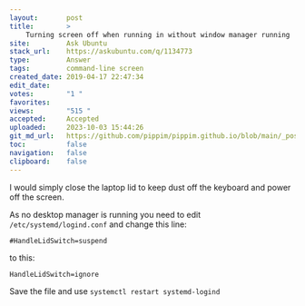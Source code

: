 ```yaml
---
layout:       post
title:        >
    Turning screen off when running in without window manager running
site:         Ask Ubuntu
stack_url:    https://askubuntu.com/q/1134773
type:         Answer
tags:         command-line screen
created_date: 2019-04-17 22:47:34
edit_date:    
votes:        "1 "
favorites:    
views:        "515 "
accepted:     Accepted
uploaded:     2023-10-03 15:44:26
git_md_url:   https://github.com/pippim/pippim.github.io/blob/main/_posts/2019/2019-04-17-Turning-screen-off-when-running-in-without-window-manager-running.md
toc:          false
navigation:   false
clipboard:    false
---
```


I would simply close the laptop lid to keep dust off the keyboard and power off the screen. 

As no desktop manager is running you need to edit `/etc/systemd/logind.conf` and change this line:

``` 
#HandleLidSwitch=suspend
```

to this:

``` 
HandleLidSwitch=ignore
```

Save the file and use `systemctl restart systemd-logind`
